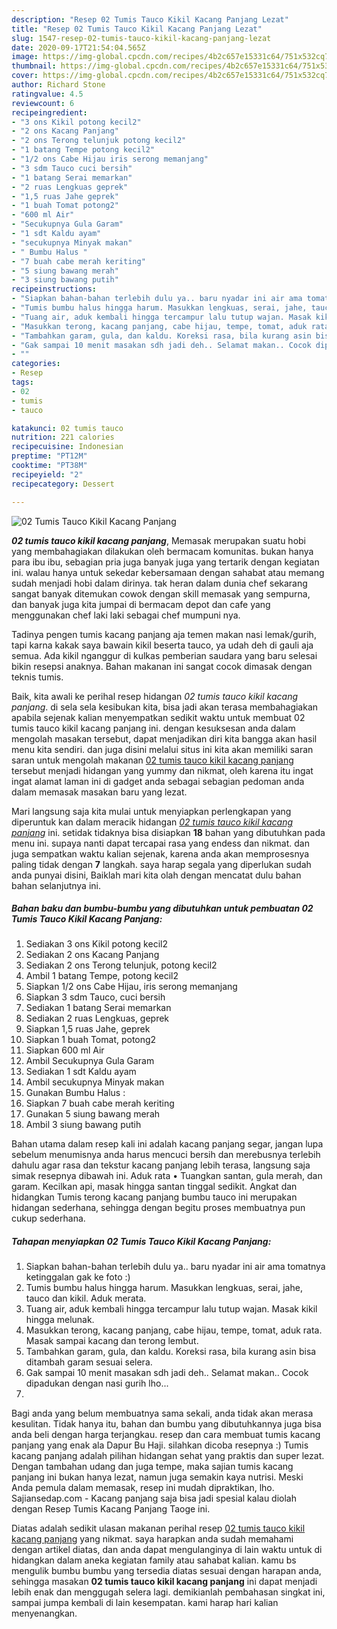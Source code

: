 ```yaml
---
description: "Resep 02 Tumis Tauco Kikil Kacang Panjang Lezat"
title: "Resep 02 Tumis Tauco Kikil Kacang Panjang Lezat"
slug: 1547-resep-02-tumis-tauco-kikil-kacang-panjang-lezat
date: 2020-09-17T21:54:04.565Z
image: https://img-global.cpcdn.com/recipes/4b2c657e15331c64/751x532cq70/02-tumis-tauco-kikil-kacang-panjang-foto-resep-utama.jpg
thumbnail: https://img-global.cpcdn.com/recipes/4b2c657e15331c64/751x532cq70/02-tumis-tauco-kikil-kacang-panjang-foto-resep-utama.jpg
cover: https://img-global.cpcdn.com/recipes/4b2c657e15331c64/751x532cq70/02-tumis-tauco-kikil-kacang-panjang-foto-resep-utama.jpg
author: Richard Stone
ratingvalue: 4.5
reviewcount: 6
recipeingredient:
- "3 ons Kikil potong kecil2"
- "2 ons Kacang Panjang"
- "2 ons Terong telunjuk potong kecil2"
- "1 batang Tempe potong kecil2"
- "1/2 ons Cabe Hijau iris serong memanjang"
- "3 sdm Tauco cuci bersih"
- "1 batang Serai memarkan"
- "2 ruas Lengkuas geprek"
- "1,5 ruas Jahe geprek"
- "1 buah Tomat potong2"
- "600 ml Air"
- "Secukupnya Gula Garam"
- "1 sdt Kaldu ayam"
- "secukupnya Minyak makan"
- " Bumbu Halus "
- "7 buah cabe merah keriting"
- "5 siung bawang merah"
- "3 siung bawang putih"
recipeinstructions:
- "Siapkan bahan-bahan terlebih dulu ya.. baru nyadar ini air ama tomatnya ketinggalan gak ke foto :)"
- "Tumis bumbu halus hingga harum. Masukkan lengkuas, serai, jahe, tauco dan kikil. Aduk merata."
- "Tuang air, aduk kembali hingga tercampur lalu tutup wajan. Masak kikil hingga melunak."
- "Masukkan terong, kacang panjang, cabe hijau, tempe, tomat, aduk rata. Masak sampai kacang dan terong lembut."
- "Tambahkan garam, gula, dan kaldu. Koreksi rasa, bila kurang asin bisa ditambah garam sesuai selera."
- "Gak sampai 10 menit masakan sdh jadi deh.. Selamat makan.. Cocok dipadukan dengan nasi gurih lho..."
- ""
categories:
- Resep
tags:
- 02
- tumis
- tauco

katakunci: 02 tumis tauco 
nutrition: 221 calories
recipecuisine: Indonesian
preptime: "PT12M"
cooktime: "PT38M"
recipeyield: "2"
recipecategory: Dessert

---
```



![02 Tumis Tauco Kikil Kacang Panjang](https://img-global.cpcdn.com/recipes/4b2c657e15331c64/751x532cq70/02-tumis-tauco-kikil-kacang-panjang-foto-resep-utama.jpg)

<b><i>02 tumis tauco kikil kacang panjang</i></b>, Memasak merupakan suatu hobi yang membahagiakan dilakukan oleh bermacam komunitas. bukan hanya para ibu ibu, sebagian pria juga banyak juga yang tertarik dengan kegiatan ini. walau hanya untuk sekedar kebersamaan dengan sahabat atau memang sudah menjadi hobi dalam dirinya. tak heran dalam dunia chef sekarang sangat banyak ditemukan cowok dengan skill memasak yang sempurna, dan banyak juga kita jumpai di bermacam depot dan cafe yang menggunakan chef laki laki sebagai chef mumpuni nya.

Tadinya pengen tumis kacang panjang aja temen makan nasi lemak/gurih, tapi karna kakak saya bawain kikil beserta tauco, ya udah deh di gauli aja semua. Ada kikil nganggur di kulkas pemberian saudara yang baru selesai bikin resepsi anaknya. Bahan makanan ini sangat cocok dimasak dengan teknis tumis.

Baik, kita awali ke perihal resep hidangan <i>02 tumis tauco kikil kacang panjang</i>. di sela sela kesibukan kita, bisa jadi akan terasa membahagiakan apabila sejenak kalian menyempatkan sedikit waktu untuk membuat 02 tumis tauco kikil kacang panjang ini. dengan kesuksesan anda dalam mengolah masakan tersebut, dapat menjadikan diri kita bangga akan hasil menu kita sendiri. dan juga disini melalui situs ini kita akan memiliki saran saran untuk mengolah makanan <u>02 tumis tauco kikil kacang panjang</u> tersebut menjadi hidangan yang yummy dan nikmat, oleh karena itu ingat ingat alamat laman ini di gadget anda sebagai sebagian pedoman anda dalam memasak masakan baru yang lezat.


Mari langsung saja kita mulai untuk menyiapkan perlengkapan yang diperuntuk kan dalam meracik hidangan <u><i>02 tumis tauco kikil kacang panjang</i></u> ini. setidak tidaknya bisa disiapkan <b>18</b> bahan yang dibutuhkan pada menu ini. supaya nanti dapat tercapai rasa yang endess dan nikmat. dan juga sempatkan waktu kalian sejenak, karena anda akan memprosesnya paling tidak dengan <b>7</b> langkah. saya harap segala yang diperlukan sudah anda punyai disini, Baiklah mari kita olah dengan mencatat dulu bahan bahan selanjutnya ini.

<!--inarticleads1-->

##### Bahan baku dan bumbu-bumbu yang dibutuhkan untuk pembuatan 02 Tumis Tauco Kikil Kacang Panjang:

1. Sediakan 3 ons Kikil potong kecil2
1. Sediakan 2 ons Kacang Panjang
1. Sediakan 2 ons Terong telunjuk, potong kecil2
1. Ambil 1 batang Tempe, potong kecil2
1. Siapkan 1/2 ons Cabe Hijau, iris serong memanjang
1. Siapkan 3 sdm Tauco, cuci bersih
1. Sediakan 1 batang Serai memarkan
1. Sediakan 2 ruas Lengkuas, geprek
1. Siapkan 1,5 ruas Jahe, geprek
1. Siapkan 1 buah Tomat, potong2
1. Siapkan 600 ml Air
1. Ambil Secukupnya Gula Garam
1. Sediakan 1 sdt Kaldu ayam
1. Ambil secukupnya Minyak makan
1. Gunakan  Bumbu Halus :
1. Siapkan 7 buah cabe merah keriting
1. Gunakan 5 siung bawang merah
1. Ambil 3 siung bawang putih


Bahan utama dalam resep kali ini adalah kacang panjang segar, jangan lupa sebelum menumisnya anda harus mencuci bersih dan merebusnya terlebih dahulu agar rasa dan tekstur kacang panjang lebih terasa, langsung saja simak resepnya dibawah ini. Aduk rata • Tuangkan santan, gula merah, dan garam. Kecilkan api, masak hingga santan tinggal sedikit. Angkat dan hidangkan Tumis terong kacang panjang bumbu tauco ini merupakan hidangan sederhana, sehingga dengan begitu proses membuatnya pun cukup sederhana. 

<!--inarticleads2-->

##### Tahapan menyiapkan 02 Tumis Tauco Kikil Kacang Panjang:

1. Siapkan bahan-bahan terlebih dulu ya.. baru nyadar ini air ama tomatnya ketinggalan gak ke foto :)
1. Tumis bumbu halus hingga harum. Masukkan lengkuas, serai, jahe, tauco dan kikil. Aduk merata.
1. Tuang air, aduk kembali hingga tercampur lalu tutup wajan. Masak kikil hingga melunak.
1. Masukkan terong, kacang panjang, cabe hijau, tempe, tomat, aduk rata. Masak sampai kacang dan terong lembut.
1. Tambahkan garam, gula, dan kaldu. Koreksi rasa, bila kurang asin bisa ditambah garam sesuai selera.
1. Gak sampai 10 menit masakan sdh jadi deh.. Selamat makan.. Cocok dipadukan dengan nasi gurih lho...
1. 


Bagi anda yang belum membuatnya sama sekali, anda tidak akan merasa kesulitan. Tidak hanya itu, bahan dan bumbu yang dibutuhkannya juga bisa anda beli dengan harga terjangkau. resep dan cara membuat tumis kacang panjang yang enak ala Dapur Bu Haji. silahkan dicoba resepnya :) Tumis kacang panjang adalah pilihan hidangan sehat yang praktis dan super lezat. Dengan tambahan udang dan juga tempe, maka sajian tumis kacang panjang ini bukan hanya lezat, namun juga semakin kaya nutrisi. Meski Anda pemula dalam memasak, resep ini mudah dipraktikan, lho. Sajiansedap.com - Kacang panjang saja bisa jadi spesial kalau diolah dengan Resep Tumis Kacang Panjang Taoge ini. 

Diatas adalah sedikit ulasan makanan perihal resep <u>02 tumis tauco kikil kacang panjang</u> yang nikmat. saya harapkan anda sudah memahami dengan artikel diatas, dan anda dapat mengulanginya di lain waktu untuk di hidangkan dalam aneka kegiatan family atau sahabat kalian. kamu bs mengulik bumbu bumbu yang tersedia diatas sesuai dengan harapan anda, sehingga masakan <b>02 tumis tauco kikil kacang panjang</b> ini dapat menjadi lebih enak dan menggugah selera lagi. demikianlah pembahasan singkat ini, sampai jumpa kembali di lain kesempatan. kami harap hari kalian menyenangkan.
